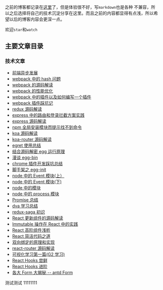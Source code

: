 之前的博客都记录在[这里](https://my.oschina.net/sunshinewyf/blog)了，但是体验很不好，写`markdown`也是各种
不兼容，所以之后选择将自己的技术沉淀分享在这里。而且之前的内容都显得有点浅，所以希望以后的博客内容会更深一点。

欢迎`star`和`watch`

## 主要文章目录

### 技术文章

- [前端异步发展](https://github.com/SunShinewyf/issue-blog/issues/1)
- [webpack 中的 hash 问题](https://github.com/SunShinewyf/webpack-demo/issues/2)
- [webpack 的源码解读](https://github.com/SunShinewyf/webpack-demo/issues/3)
- [webpack 的性能优化](https://github.com/SunShinewyf/webpack-demo/issues/5)
- [webpack 中的插件以及如何编写一个插件](https://github.com/SunShinewyf/webpack-demo/issues/4)
- [webpack 插件踩坑记](https://github.com/SunShinewyf/webpack-demo/issues/6)
- [redux 源码解读](https://github.com/SunShinewyf/issue-blog/issues/2)
- [express 中的路由和登录拦截方案实践](https://github.com/SunShinewyf/issue-blog/issues/19)
- [express 源码解读](https://github.com/SunShinewyf/issue-blog/issues/20)
- [npm 全局安装模块而提示找不到命令](https://github.com/SunShinewyf/issue-blog/issues/22)
- [koa 源码解读](https://github.com/SunShinewyf/issue-blog/issues/23)
- [koa-router 源码解读](https://github.com/SunShinewyf/issue-blog/issues/24)
- [egret 使用总结](https://github.com/SunShinewyf/issue-blog/issues/27)
- [结合源码解密 egg 运行原理](https://github.com/SunShinewyf/issue-blog/issues/30)
- [漫谈 egg-bin](https://github.com/SunShinewyf/issue-blog/issues/31)
- [chrome 插件开发踩坑总结](https://github.com/SunShinewyf/issue-blog/issues/32)
- [脚手架之 egg-init](https://github.com/SunShinewyf/issue-blog/issues/33)
- [node 中的 Event 模块(上）](https://github.com/SunShinewyf/issue-blog/issues/34)
- [node 中的 Event 模块(下)](https://github.com/SunShinewyf/issue-blog/issues/35)
- [node 中的模块](https://github.com/SunShinewyf/issue-blog/issues/36)
- [node 中的 process 模块](https://github.com/SunShinewyf/issue-blog/issues/37)
- [Promise 总结](https://github.com/SunShinewyf/issue-blog/issues/38)
- [dva 学习总结](https://github.com/SunShinewyf/issue-blog/issues/40)
- [redux-saga 初识](https://github.com/SunShinewyf/issue-blog/issues/41)
- [React 更新组件的源码解读](https://github.com/SunShinewyf/issue-blog/issues/42)
- [Immutable 操作在 React 中的实践](https://github.com/SunShinewyf/issue-blog/issues/43)
- [React 高阶组件浅析](https://github.com/SunShinewyf/issue-blog/issues/44)
- [React 简洁代码之道](https://github.com/SunShinewyf/issue-blog/issues/45)
- [双向绑定的原理和实现](https://github.com/SunShinewyf/issue-blog/issues/46)
- [react-router 源码解读](https://github.com/SunShinewyf/issue-blog/issues/47)
- [可视化学习第一篇(G2 学习)](https://github.com/SunShinewyf/issue-blog/issues/48)
- [React Hooks 尝鲜](https://github.com/SunShinewyf/issue-blog/issues/49)
- [React Hooks 进阶](https://github.com/SunShinewyf/issue-blog/issues/50)
- [各大 Form 大揭秘 -- antd Form](https://github.com/SunShinewyf/issue-blog/issues/51)

测试测试 11111111
